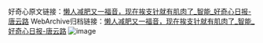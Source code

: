 好奇心原文链接：[懒人减肥又一福音，现在挨支针就有肌肉了_智能_好奇心日报-唐云路](https://www.qdaily.com/articles/6940.html)
WebArchive归档链接：[懒人减肥又一福音，现在挨支针就有肌肉了_智能_好奇心日报-唐云路](http://web.archive.org/web/20190623171521/https://www.qdaily.com/articles/6940.html)
![image](http://ww3.sinaimg.cn/large/007d5XDply1g3wba34owyj30u02wb1kx)